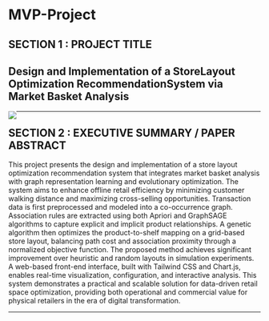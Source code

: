 # MVP-Project
## SECTION 1 : PROJECT TITLE
## Design and Implementation of a StoreLayout Optimization RecommendationSystem via Market Basket Analysis

<img src="SystemCode/clips/static/hdb-bto.png"
     style="float: left; margin-right: 0px;" />

---

## SECTION 2 : EXECUTIVE SUMMARY / PAPER ABSTRACT

This project presents the design and 
implementation of a store layout optimization recommendation 
system that integrates market basket analysis with graph representation learning and evolutionary optimization. The system aims to enhance offline retail efficiency by minimizing customer walking distance and maximizing cross-selling opportunities. Transaction data is first preprocessed and modeled into a co-occurrence graph. Association rules are extracted using both Apriori and GraphSAGE algorithms to capture explicit and implicit product relationships. A genetic algorithm then optimizes the product-to-shelf mapping on a grid-based store layout, balancing path cost and association proximity through a normalized objective function. The proposed method achieves significant improvement over heuristic and random layouts in simulation experiments. A web-based front-end interface, built with Tailwind CSS and Chart.js, enables real-time visualization, configuration, and interactive analysis. This system demonstrates a practical and scalable solution for data-driven retail space optimization, providing both operational and commercial value for physical retailers in the era of digital transformation.

---
